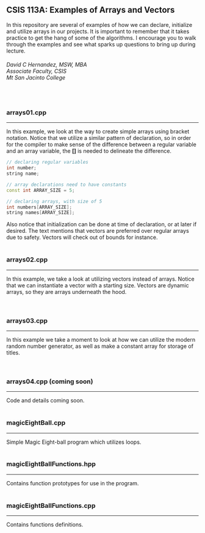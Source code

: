 ## CSIS 113A: Examples of Arrays and Vectors
In this repository are several of examples of how we can declare, initialize and utilize arrays in our projects.  It is 
important to remember that it takes practice to get the hang of some of the algorithms.  I encourage you to walk through 
the examples and see what sparks up questions to bring up during lecture. 

###### David C Hernandez, MSW, MBA <br>Associate Faculty, CSIS <br>Mt San Jacinto College
<br>

### arrays01.cpp
***
In this example, we look at the way to create simple arrays using bracket notation.  Notice that we utilize a similar 
pattern of declaration, so in order for the compiler to make sense of the difference between a regular variable and an 
array variable, the  **[]** is needed to delineate the difference.  

``` c++
// declaring regular variables
int number;
string name;

// array declarations need to have constants
const int ARRAY_SIZE = 5;

// declaring arrays, with size of 5
int numbers[ARRAY_SIZE];
string names[ARRAY_SIZE];

```

Also notice that initialization can be done at time of declaration, or at later if desired.  The text mentions that
vectors are preferred over regular arrays due to safety.  Vectors will check out of bounds for instance. 
<br><br>

### arrays02.cpp
***
In this example, we take a look at utilizing vectors instead of arrays.  Notice that we can instantiate a vector with
a starting size.  Vectors are dynamic arrays, so they are arrays underneath the hood.  
<br><br>

### arrays03.cpp
***
In this example we take a moment to look at how we can utilize the modern random number generator, as well as make a 
constant array for storage of titles.  
<br><br>

### arrays04.cpp (coming soon)
***
Code and details coming soon.
<br><br>

### magicEightBall.cpp
***
Simple Magic Eight-ball program which utilizes loops.
<br><br>

### magicEightBallFunctions.hpp
***
Contains function prototypes for use in the program. 
<br><br>

### magicEightBallFunctions.cpp
***
Contains functions definitions. 
<br><br>
